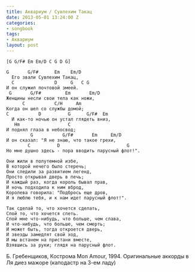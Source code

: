 ```yaml
---
title: Аквариум / Сувлехим Такац
date: 2013-05-01 13:24:00 Z
categories:
- songbook
tags:
- Аквариум
layout: post
---
```


    [G G/F# Em Em/D C G D G]

    G       G/F#      Em    Em/D
      Его звали Сувлехим Такац,
      C               D     G   C G
    И он служил почтовой змеей.
     G       G/F#         Em       Em/D
    Женщины несли свои тела как ножи,
          C           C/H     Am
    Когда он шел со службы домой;
    C           D          G      G/F#  Em
      И как-то ночью он устал глядеть вниз,
       Hm                  C
    И поднял глаза в небосвод;
             G           G/F#       Em     Em/D
    И он сказал: "Я не знаю, что такое грехи,
            C          D                         G
    Но мне душно здесь - пора вводить парусный флот!".

    Они жили в полутемной избе,
    В которой нечего было стеречь;
    Они следили за развитием легенд,
    Просто открывая дверь в печь;
    И каждый раз, когда король бывал прав,
    И ночь подходила к ним вброд,
    Королева говорила: "Подбрось еще дров,
    И я люблю тебя, и к нам идет парусный флот!".

    Так сделай то, что хочется сделать,
    Спой то, что хочется спеть.
    Спой мне что-нибудь, что больше, чем слава,
    И что-нибудь, что больше, чем смерть;
    И может быть, тогда откроется дверь,
    И звезды замедлят свой ход,
    И мы встанем на пристани вместе,
    Взявшись за руки; глядя на парусный флот.
    
Б. Гребенщиков, Кострома Mon Amour, 1994. Оригинальные аккорды в Ля диез мажоре (каподастр на 3-ем ладу)

